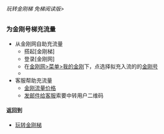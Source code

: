 ###### 玩转金刚梯 免梯阅读版>
### 为金刚号梯充流量

- 从金刚网自助充流量
  - 搭起[金刚梯]
  - 登录[金刚网]
  - 在[金刚网>菜单>我的金刚]()下，点选择拟充入流的的[金刚号]()
  - 
- 客服帮助充流量
  - [金刚流量价格]()
  - [发邮件给客服](mailto:cs@a2zit.us)索要中转用户二维码

#### 返回到
- [玩转金刚梯](https://github.com/a2zitpro/web/blob/master/LadderFree/A.md)


